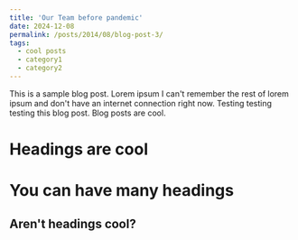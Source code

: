 ```yaml
---
title: 'Our Team before pandemic'
date: 2024-12-08
permalink: /posts/2014/08/blog-post-3/
tags:
  - cool posts
  - category1
  - category2
---
```



This is a sample blog post. Lorem ipsum I can't remember the rest of lorem ipsum and don't have an internet connection right now. Testing testing testing this blog post. Blog posts are cool. 

Headings are cool
======

You can have many headings
======

Aren't headings cool?
------
